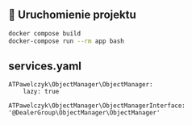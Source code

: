 ## 🚀 Uruchomienie projektu

```bash
docker compose build
docker-compose run --rm app bash
```

## services.yaml
```
ATPawelczyk\ObjectManager\ObjectManager:
    lazy: true

ATPawelczyk\ObjectManager\ObjectManagerInterface: '@DealerGroup\ObjectManager\ObjectManager'
```

